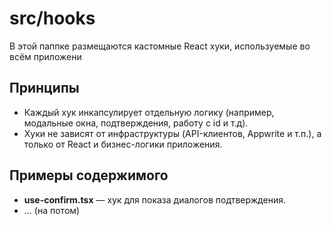 # src/hooks

В этой паппке размещаются кастомные React хуки, используемые во всём приложени

## Принципы
- Каждый хук инкапсулирует отдельную логику (например, модальные окна, подтверждения, работу с id и т.д).
- Хуки не зависят от инфраструктуры (API-клиентов, Appwrite и т.п.), а только от React и бизнес-логики приложения.

## Примеры содержимого
- **use-confirm.tsx** — хук для показа диалогов подтверждения.
- ... (на потом)